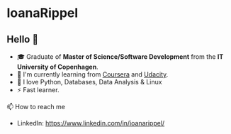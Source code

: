 
# IoanaRippel
## Hello 👋 

- 🎓 Graduate of  **Master of Science/Software Development** from the **IT University of Copenhagen**.
- 🌱 I'm currently learning from [Coursera](https://www.coursera.org/) and [Udacity](https://https://www.udacity.com/google/).
- 🤟 I love Python, Databases, Data Analysis & Linux
- ⚡️ Fast learner.


📫 How to reach me
- LinkedIn: https://www.linkedin.com/in/ioanarippel/
<!---
joannarippel/joannarippel is a ✨ special ✨ repository because its `README.md` (this file) appears on your GitHub profile.
You can click the Preview link to take a look at your changes.
--->
